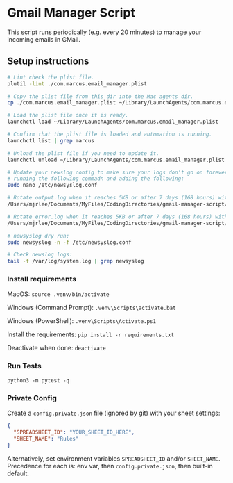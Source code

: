 # Gmail Manager Script

This script runs periodically (e.g. every 20 minutes) to manage your incoming emails in GMail.

## Setup instructions

```bash
# Lint check the plist file.
plutil -lint ./com.marcus.email_manager.plist

# Copy the plist file from this dir into the Mac agents dir.
cp ./com.marcus.email_manager.plist ~/Library/LaunchAgents/com.marcus.email_manager.plist

# Load the plist file once it is ready.
launchctl load ~/Library/LaunchAgents/com.marcus.email_manager.plist

# Confirm that the plist file is loaded and automation is running.
launchctl list | grep marcus

# Unload the plist file if you need to update it.
launchctl unload ~/Library/LaunchAgents/com.marcus.email_manager.plist

# Update your newslog config to make sure your logs don't go on forever by
# running the following commadn and adding the following:
sudo nano /etc/newsyslog.conf

# Rotate output.log when it reaches 5KB or after 7 days (168 hours) with 2 archived versions.
/Users/mjrlee/Documents/MyFiles/CodingDirectories/gmail-manager-script/logs/output.log    mjrlee:staff 644 2 5 168

# Rotate error.log when it reaches 5KB or after 7 days (168 hours) with 2 archived versions.
/Users/mjrlee/Documents/MyFiles/CodingDirectories/gmail-manager-script/logs/error.log     mjrlee:staff 644 2 5 168

# newsyslog dry run:
sudo newsyslog -n -f /etc/newsyslog.conf

# Check newslog logs:
tail -f /var/log/system.log | grep newsyslog
```

### Install requirements

MacOS:
`source .venv/bin/activate`

Windows (Command Prompt):
`.venv\Scripts\activate.bat`

Windows (PowerShell):
`.venv\Scripts\Activate.ps1`

Install the requirements:
`pip install -r requirements.txt`

Deactivate when done:
`deactivate`

### Run Tests

`python3 -m pytest -q`

### Private Config

Create a `config.private.json` file (ignored by git) with your sheet settings:

```json
{
  "SPREADSHEET_ID": "YOUR_SHEET_ID_HERE",
  "SHEET_NAME": "Rules"
}
```

Alternatively, set environment variables `SPREADSHEET_ID` and/or `SHEET_NAME`. Precedence for each is: env var, then `config.private.json`, then built-in default.
